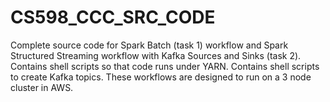 # CS598_CCC_SRC_CODE
Complete source code for Spark Batch (task 1) workflow and Spark Structured Streaming workflow with Kafka Sources and Sinks (task 2).  Contains shell scripts so that code runs under YARN.  Contains shell scripts to create Kafka topics.   These workflows are designed to run on a 3 node cluster in AWS.
